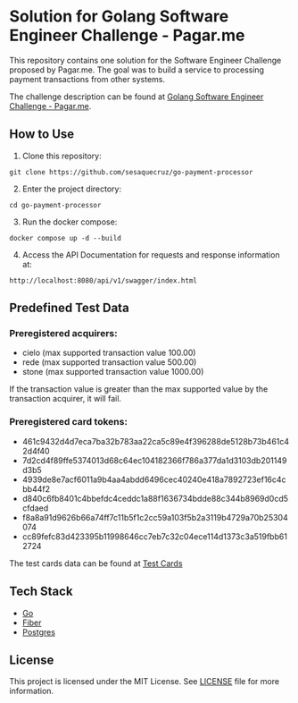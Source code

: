 # Solution for Golang Software Engineer Challenge - Pagar.me

This repository contains one solution for the Software Engineer Challenge proposed by Pagar.me. The goal was to build a service to processing payment transactions from other systems.

The challenge description can be found at [Golang Software Engineer Challenge - Pagar.me](https://github.com/pagarme/vagas/blob/master/desafios/software-engineer-golang/README.md).

## How to Use

1. Clone this repository:
```
git clone https://github.com/sesaquecruz/go-payment-processor
```

2. Enter the project directory:
```
cd go-payment-processor
```

3. Run the docker compose:
```
docker compose up -d --build
```

4. Access the API Documentation for requests and response information at:
```
http://localhost:8080/api/v1/swagger/index.html
```

## Predefined Test Data

### Preregistered acquirers:

- cielo	(max supported transaction value 100.00)
- rede	(max supported transaction value 500.00)
- stone	(max supported transaction value 1000.00)

If the transaction value is greater than the max supported value by the transaction acquirer, it will fail.

### Preregistered card tokens:

- 461c9432d4d7eca7ba32b783aa22ca5c89e4f396288de5128b73b461c42d4f40
- 7d2cd4f89ffe5374013d68c64ec104182366f786a377da1d3103db201149d3b5
- 4939de8e7acf6011a9b4aa4abdd6496cec40240e418a7892723ef16c4cbb44f2
- d840c6fb8401c4bbefdc4ceddc1a88f1636734bdde88c344b8969d0cd5cfdaed
- f8a8a91d9626b66a74ff7c11b5f1c2cc59a103f5b2a3119b4729a70b25304074
- cc89fefc83d423395b11998646cc7eb7c32c04ece114d1373c3a519fbb612724

The test cards data can be found at [Test Cards](.docker/test-data/cards.up.sql)

## Tech Stack

- [Go](https://go.dev)
- [Fiber](https://gofiber.io/)
- [Postgres](https://www.postgresql.org)


## License

This project is licensed under the MIT License. See [LICENSE](./LICENSE) file for more information.
